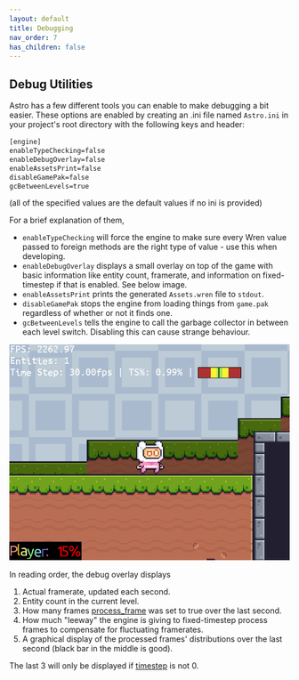 ```yaml
---
layout: default
title: Debugging
nav_order: 7
has_children: false
---
```



## Debug Utilities

Astro has a few different tools you can enable to make debugging a bit easier. These
options are enabled by creating an .ini file named `Astro.ini` in your project's root
directory with the following keys and header:

    [engine]
    enableTypeChecking=false
    enableDebugOverlay=false
    enableAssetsPrint=false
    disableGamePak=false
    gcBetweenLevels=true

(all of the specified values are the default values if no ini is provided)

For a brief explanation of them,

 + `enableTypeChecking` will force the engine to make sure every Wren value passed to
 foreign methods are the right type of value - use this when developing.
 + `enableDebugOverlay` displays a small overlay on top of the game with basic information
 like entity count, framerate, and information on fixed-timestep if that is enabled. See below image.
 + `enableAssetsPrint` prints the generated `Assets.wren` file to `stdout`.
 + `disableGamePak` stops the engine from loading things from `game.pak` regardless of
 whether or not it finds one.
 + `gcBetweenLevels` tells the engine to call the garbage collector in between each level
 switch. Disabling this can cause strange behaviour.

![debug](debug.png)

In reading order, the debug overlay displays

 1. Actual framerate, updated each second.
 2. Entity count in the current level.
 3. How many frames [process_frame](classes/Engine#process_frame) was set to true over the last second.
 4. How much "leeway" the engine is giving to fixed-timestep process frames to compensate for
 fluctuating framerates.
 5. A graphical display of the processed frames' distributions over the last second (black bar in the middle
 is good).

The last 3 will only be displayed if [timestep](classes/Engine#timestep) is not 0.